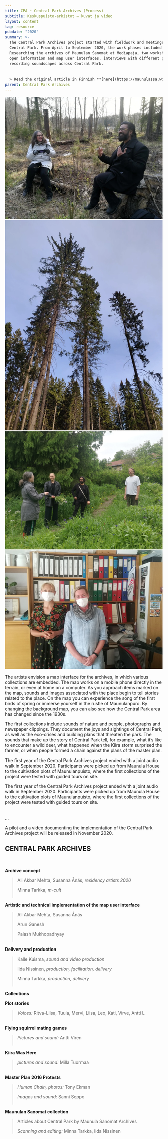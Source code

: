 ```yaml
---
title: CPA ~ Central Park Archives (Process)
subtitle: Keskuspuisto-arkistot – kuvat ja video
layout: content
tag: resource
pubdate: "2020"
summary: >-
  The Central Park Archives project started with fieldwork and meetings in
  Central Park. From April to September 2020, the work phases included e.g.
  Researching the archives of Maunulan Sanomat at Mediapaja, two workshops on
  open information and map user interfaces, interviews with different people and
  recording soundscapes across Central Park.


  > Read the original article in Finnish **[here](https://maunulassa.wordpress.com/portfolio/keskuspuisto-arkistot-kuvat-ja-video/)**
parent: Central Park Archives
---
```

![](assets/img/centralparkarchives-field-trip-230420-susanna-ali_photominnatarkka-crop.jpg)
![](assets/img/central-park-archives_kiira-sprucetrees-2020_photoaliakbarmehta.jpg)
![](assets/img/central-park-archives_fieldtrip-june2020_photominnatarkka.jpg)
![](assets/img/centralparkarchives-iida-minna-maunulanewspaper-archives_photominnatarkka.jpg)

The artists envision a map interface for the archives, in which various collections are embedded. The map works on a mobile phone directly in the terrain, or even at home on a computer. As you approach items marked on the map, sounds and images associated with the place begin to tell stories related to the place. On the map you can experience the song of the first birds of spring or immerse yourself in the rustle of Maunulanpuro. By changing the background map, you can also see how the Central Park area has changed since the 1930s.

The first collections include sounds of nature and people, photographs and newspaper clippings. They document the joys and sightings of Central Park, as well as the eco-crises and building plans that threaten the park. The sounds that make up the story of Central Park tell, for example, what it’s like to encounter a wild deer, what happened when the Kiira storm surprised the farmer, or when people formed a chain against the plans of the master plan.

The first year of the Central Park Archives project ended with a joint audio walk in September 2020. Participants were picked up from Maunula House to the cultivation plots of Maunulanpuisto, where the first collections of the project were tested with guided tours on site.

The first year of the Central Park Archives project ended with a joint audio walk in September 2020. Participants were picked up from Maunula House to the cultivation plots of Maunulanpuisto, where the first collections of the project were tested with guided tours on site.
<br/><br/><br/>
...

A pilot and a video documenting the implementation of the Central Park Archives project will be released in November 2020.

## **CENTRAL PARK ARCHIVES**

<br/>

**Archive concept**

> Ali Akbar Mehta, Susanna Ånäs, *residency artists 2020*
>
> Minna Tarkka, *m-cult*
> <br/><br/>

**Artistic and technical implementation of the map user interface**

> Ali Akbar Mehta, Susanna Ånäs
>
> Arun Ganesh
>
> Palash Mukhopadhyay
> <br/><br/>

**Delivery and production**

> Kalle Kuisma, *sound and video production*
>
> Iida Nissinen, *production, facilitation, delivery*
>
> Minna Tarkka, *production, delivery*
> <br/><br/>

**Collections**

**Plot stories**

> *Voices:* Ritva-Liisa, Tuula, Mervi, Liisa, Leo, Kati, Virve, Antti L
> <br/><br/>

**Flying squirrel mating games**

> *Pictures and sound:* Antti Viren
> <br/><br/>

**Kiira Was Here**

> *pictures and sound:* Milla Tuormaa
> <br/><br/>

**Master Plan 2016 Protests**

> *Human Chain, photos:* Tony Ekman
>
> *Images and sound:* Sanni Seppo
> <br/><br/>

**Maunulan Sanomat collection**

> Articles about Central Park by Maunula Sanomat Archives
>
> *Scanning and editing:* Minna Tarkka, Iida Nissinen